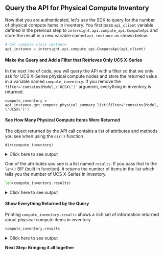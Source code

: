 ## Query the API for Physical Compute Inventory

Now that you are authenticated, let's use the SDK to query for the number of physical compute items in inventory. You first pass `api_client` variable defined in the previous step to `intersight.api.compute_api.ComputeApi` and store the result in a new variable named `api_instance` as shown below.

```python
# Get compute class instance
api_instance = intersight.api.compute_api.ComputeApi(api_client)
```
#### Make the Query and Add a Filter that Retrieves Only UCS X-Series

In the next line of code, you will query the API with a filter so that we only ask for UCS X-Series physical compute nodes and store the returned value in a variable named `compute_inventory`. If you remove the `filter='contains(Model,\'UCSX\')'` argument, everything in inventory is returned.

`compute_inventory = api_instance.get_compute_physical_summary_list(filter='contains(Model,\'UCSX\')')`

#### See How Many Physical Compute Items Were Returned
The object returned by the API call contains a list of attributes and methods you see when using the `dir()` function.

`dir(compute_inventory)`
<details><summary>Click here to see output</summary>
<pre><code>
['__class__',
 '__contains__',
 '__delattr__',
 '__dict__',
 '__dir__',
 '__doc__',
 '__eq__',
 '__format__',
 '__ge__',
 '__getattr__',
 '__getattribute__',
 '__getitem__',
 '__gt__',
 '__hash__',
 '__init__',
 '__init_subclass__',
 '__le__',
 '__lt__',
 '__module__',
 '__ne__',
 '__new__',
 '__reduce__',
 '__reduce_ex__',
 '__repr__',
 '__setattr__',
 '__setitem__',
 '__sizeof__',
 '__str__',
 '__subclasshook__',
 '__unset_attribute_value__',
 '__weakref__',
 '_additional_properties_model_instances',
 '_check_type',
 '_composed_instances',
 '_composed_schemas',
 '_configuration',
 '_data_store',
 '_nullable',
 '_path_to_item',
 '_spec_property_naming',
 '_var_name_to_model_instances',
 '_visited_composed_classes',
 'additional_properties_type',
 'allowed_values',
 'attribute_map',
 'discriminator',
 'get',
 'openapi_types',
 'required_properties',
 'set_attribute',
 'to_dict',
 'to_str',
 'validations']
</code></pre>
</details>

One of the attributes you see is a list named `results`. If you pass that to the `len()` BIF (built in function), it returns the number of items in the list which tells you the number of UCS X-Series in inventory.

```python
len(compute_inventory.results)
```
<details><summary>Click here to see output</summary>
<pre><code>
6
</code></pre>
</details> 

#### Show Everything Returned by the Query

Printing `compute_inventory.results` shows a rich set of information returned about physical compute items in inventory.

```python
compute_inventory.results
```
<details><summary>Click here to see output</summary>
<pre><code>
{'account_moid': '596cc79e5d91b400010d15ad',
  'admin_power_state': '',
  'alarm_summary': {'class_id': 'compute.AlarmSummary',
                    'critical': 4,
                    'object_type': 'compute.AlarmSummary',
                    'warning': 0},
  'ancestors': [{'class_id': 'mo.MoRef',
                 'link': 'https://www.intersight.com/api/v1/equipment/Chasses/60e228f66176752d37a47da8',
                 'moid': '60e228f66176752d37a47da8',
                 'object_type': 'equipment.Chassis'}],
  'asset_tag': '',
  'available_memory': 512,
  'bios_post_complete': True,
  'chassis_id': '1',
  'class_id': 'compute.PhysicalSummary',
  'connection_status': '',
  'cpu_capacity': 140.8,
  'create_time': datetime.datetime(2021, 7, 4, 21, 35, 4, 223000, tzinfo=tzutc()),
  'device_mo_id': '60e229446f72612d33cafe2f',
  'dn': '/redfish/v1/Systems/FCH243974X1',
  'domain_group_moid': '5b2541877a7662743465cc98',
  'fault_summary': 0,
  'firmware': '5.0(1b)',
  'inventory_device_info': None,
  'ipv4_address': '127.0.0.1',
  'kvm_ip_addresses': [{'address': '172.25.180.18',
                        'category': 'Equipment',
                        'class_id': 'compute.IpAddress',
                        'default_gateway': '172.25.180.1',
                        'dn': '',
                        'http_port': 80,
                        'https_port': 443,
                        'kvm_port': 2068,
                        'kvm_vlan': 180,
                        'name': 'Inband',
                        'object_type': 'compute.IpAddress',
                        'subnet': '255.255.255.0',
                        'type': 'MgmtInterface'}],
  'management_mode': 'Intersight',
  'memory_speed': '3200',
  'mgmt_ip_address': '172.25.180.18',
  'mod_time': datetime.datetime(2021, 9, 24, 23, 2, 27, 928000, tzinfo=tzutc()),
  'model': 'UCSX-210C-M6',
  'moid': '60e229886176752d37a52a77',
  'name': 'B26-Matt-FI-1-1',
  'num_adaptors': 1,
  'num_cpu_cores': 64,
  'num_cpu_cores_enabled': 64,
  'num_cpus': 2,
  'num_eth_host_interfaces': 0,
  'num_fc_host_interfaces': 0,
  'num_threads': 128,
  'object_type': 'compute.PhysicalSummary',
  'oper_power_state': 'on',
  'oper_reason': [],
  'oper_state': '',
  'operability': '',
  'owners': ['596cc79e5d91b400010d15ad',
             '60e228bb6f72612d33caea33',
             '60e229446f72612d33cafe2f'],
  'parent': {'class_id': 'mo.MoRef',
             'link': 'https://www.intersight.com/api/v1/equipment/Chasses/60e228f66176752d37a47da8',
             'moid': '60e228f66176752d37a47da8',
             'object_type': 'equipment.Chassis'},
  'permission_resources': [{'class_id': 'mo.MoRef',
                            'link': 'https://www.intersight.com/api/v1/organization/Organizations/5ee0a9966972652d33e92240',
                            'moid': '5ee0a9966972652d33e92240',
                            'object_type': 'organization.Organization'},
                           {'class_id': 'mo.MoRef',
                            'link': 'https://www.intersight.com/api/v1/organization/Organizations/5f7b3bcf6972652d33acb4d4',
                            'moid': '5f7b3bcf6972652d33acb4d4',
                            'object_type': 'organization.Organization'},
                           {'class_id': 'mo.MoRef',
                            'link': 'https://www.intersight.com/api/v1/organization/Organizations/5dde9f116972652d33539d39',
                            'moid': '5dde9f116972652d33539d39',
                            'object_type': 'organization.Organization'}],
  'platform_type': 'IMCBlade',
  'presence': 'equipped',
  'registered_device': {'class_id': 'mo.MoRef',
                        'link': 'https://www.intersight.com/api/v1/asset/DeviceRegistrations/60e229446f72612d33cafe2f',
                        'moid': '60e229446f72612d33cafe2f',
                        'object_type': 'asset.DeviceRegistration'},
  'revision': '',
  'rn': '',
  'scaled_mode': '',
  'serial': 'FCH243974X1',
  'server_id': 0,
  'service_profile': '',
  'shared_scope': '',
  'slot_id': 1,
  'source_object_type': 'compute.Blade',
  'tags': [{'key': 'Intersight.LicenseTier', 'value': 'Premier'}],
  'topology_scan_status': '',
  'total_memory': 524288,
  'user_label': '',
  'uuid': 'DCB64CE6-67D3-46BD-8EB2-E4A079EB50D1',
  'vendor': 'Cisco Systems Inc'},
 {'account_moid': '596cc79e5d91b400010d15ad',
  'admin_power_state': '',
  'alarm_summary': {'class_id': 'compute.AlarmSummary',
                    'critical': 4,
                    'object_type': 'compute.AlarmSummary',
                    'warning': 0},
  'ancestors': [{'class_id': 'mo.MoRef',
                 'link': 'https://www.intersight.com/api/v1/equipment/Chasses/60e228f66176752d37a47da8',
                 'moid': '60e228f66176752d37a47da8',
                 'object_type': 'equipment.Chassis'}],
  'asset_tag': '',
  'available_memory': 1152,
  'bios_post_complete': True,
  'chassis_id': '1',
  'class_id': 'compute.PhysicalSummary',
  'connection_status': '',
  'cpu_capacity': 145.59999,
  'create_time': datetime.datetime(2021, 7, 4, 21, 35, 4, 728000, tzinfo=tzutc()),
  'device_mo_id': '60e229586f72612d33cb012f',
  'dn': '/redfish/v1/Systems/FCH243974UR',
  'domain_group_moid': '5b2541877a7662743465cc98',
  'fault_summary': 0,
  'firmware': '5.0(1b)',
  'inventory_device_info': None,
  'ipv4_address': '127.0.0.1',
  'kvm_ip_addresses': [{'address': '172.25.180.19',
                        'category': 'Equipment',
                        'class_id': 'compute.IpAddress',
                        'default_gateway': '172.25.180.1',
                        'dn': '',
                        'http_port': 80,
                        'https_port': 443,
                        'kvm_port': 2068,
                        'kvm_vlan': 180,
                        'name': 'Inband',
                        'object_type': 'compute.IpAddress',
                        'subnet': '255.255.255.0',
                        'type': 'MgmtInterface'}],
  'management_mode': 'Intersight',
  'memory_speed': '3200',
  'mgmt_ip_address': '172.25.180.19',
  'mod_time': datetime.datetime(2021, 9, 24, 23, 15, 41, 532000, tzinfo=tzutc()),
  'model': 'UCSX-210C-M6',
  'moid': '60e229886176752d37a52add',
  'name': 'B26-Matt-FI-1-3',
  'num_adaptors': 1,
  'num_cpu_cores': 56,
  'num_cpu_cores_enabled': 56,
  'num_cpus': 2,
  'num_eth_host_interfaces': 0,
  'num_fc_host_interfaces': 0,
  'num_threads': 112,
  'object_type': 'compute.PhysicalSummary',
  'oper_power_state': 'on',
  'oper_reason': [],
  'oper_state': '',
  'operability': '',
  'owners': ['596cc79e5d91b400010d15ad',
             '60e228bb6f72612d33caea33',
             '60e229586f72612d33cb012f'],
  'parent': {'class_id': 'mo.MoRef',
             'link': 'https://www.intersight.com/api/v1/equipment/Chasses/60e228f66176752d37a47da8',
             'moid': '60e228f66176752d37a47da8',
             'object_type': 'equipment.Chassis'},
  'permission_resources': [{'class_id': 'mo.MoRef',
                            'link': 'https://www.intersight.com/api/v1/organization/Organizations/5ee0a9966972652d33e92240',
                            'moid': '5ee0a9966972652d33e92240',
                            'object_type': 'organization.Organization'},
                           {'class_id': 'mo.MoRef',
                            'link': 'https://www.intersight.com/api/v1/organization/Organizations/5f7b3bcf6972652d33acb4d4',
                            'moid': '5f7b3bcf6972652d33acb4d4',
                            'object_type': 'organization.Organization'},
                           {'class_id': 'mo.MoRef',
                            'link': 'https://www.intersight.com/api/v1/organization/Organizations/5dde9f116972652d33539d39',
                            'moid': '5dde9f116972652d33539d39',
                            'object_type': 'organization.Organization'}],
  'platform_type': 'IMCBlade',
  'presence': 'equipped',
  'registered_device': {'class_id': 'mo.MoRef',
                        'link': 'https://www.intersight.com/api/v1/asset/DeviceRegistrations/60e229586f72612d33cb012f',
                        'moid': '60e229586f72612d33cb012f',
                        'object_type': 'asset.DeviceRegistration'},
  'revision': '',
  'rn': '',
  'scaled_mode': '',
  'serial': 'FCH243974UR',
  'server_id': 0,
  'service_profile': '',
  'shared_scope': '',
  'slot_id': 3,
  'source_object_type': 'compute.Blade',
  'tags': [{'key': 'Intersight.LicenseTier', 'value': 'Essential'}],
  'topology_scan_status': '',
  'total_memory': 2097152,
  'user_label': '',
  'uuid': 'A0EF6F57-8699-4FA6-88B2-0DC21475DFDE',
  'vendor': 'Cisco Systems Inc'},
 {'account_moid': '596cc79e5d91b400010d15ad',
  'admin_power_state': '',
  'alarm_summary': {'class_id': 'compute.AlarmSummary',
                    'critical': 4,
                    'object_type': 'compute.AlarmSummary',
                    'warning': 0},
  'ancestors': [{'class_id': 'mo.MoRef',
                 'link': 'https://www.intersight.com/api/v1/equipment/Chasses/60e228f66176752d37a47da8',
                 'moid': '60e228f66176752d37a47da8',
                 'object_type': 'equipment.Chassis'}],
  'asset_tag': '',
  'available_memory': 512,
  'bios_post_complete': True,
  'chassis_id': '1',
  'class_id': 'compute.PhysicalSummary',
  'connection_status': '',
  'cpu_capacity': 145.59999,
  'create_time': datetime.datetime(2021, 7, 4, 21, 35, 5, 23000, tzinfo=tzutc()),
  'device_mo_id': '60e2295b6f72612d33cb018d',
  'dn': '/redfish/v1/Systems/FCH243974V0',
  'domain_group_moid': '5b2541877a7662743465cc98',
  'fault_summary': 0,
  'firmware': '5.0(1b)',
  'inventory_device_info': None,
  'ipv4_address': '127.0.0.1',
  'kvm_ip_addresses': [{'address': '172.25.180.16',
                        'category': 'Equipment',
                        'class_id': 'compute.IpAddress',
                        'default_gateway': '172.25.180.1',
                        'dn': '',
                        'http_port': 80,
                        'https_port': 443,
                        'kvm_port': 2068,
                        'kvm_vlan': 180,
                        'name': 'Inband',
                        'object_type': 'compute.IpAddress',
                        'subnet': '255.255.255.0',
                        'type': 'MgmtInterface'}],
  'management_mode': 'Intersight',
  'memory_speed': '3200',
  'mgmt_ip_address': '172.25.180.16',
  'mod_time': datetime.datetime(2021, 9, 24, 22, 55, 55, 509000, tzinfo=tzutc()),
  'model': 'UCSX-210C-M6',
  'moid': '60e229896176752d37a52b25',
  'name': 'B26-Matt-FI-1-2',
  'num_adaptors': 1,
  'num_cpu_cores': 56,
  'num_cpu_cores_enabled': 56,
  'num_cpus': 2,
  'num_eth_host_interfaces': 0,
  'num_fc_host_interfaces': 0,
  'num_threads': 112,
  'object_type': 'compute.PhysicalSummary',
  'oper_power_state': 'on',
  'oper_reason': [],
  'oper_state': '',
  'operability': '',
  'owners': ['596cc79e5d91b400010d15ad',
             '60e228bb6f72612d33caea33',
             '60e2295b6f72612d33cb018d'],
  'parent': {'class_id': 'mo.MoRef',
             'link': 'https://www.intersight.com/api/v1/equipment/Chasses/60e228f66176752d37a47da8',
             'moid': '60e228f66176752d37a47da8',
             'object_type': 'equipment.Chassis'},
  'permission_resources': [{'class_id': 'mo.MoRef',
                            'link': 'https://www.intersight.com/api/v1/organization/Organizations/5ee0a9966972652d33e92240',
                            'moid': '5ee0a9966972652d33e92240',
                            'object_type': 'organization.Organization'},
                           {'class_id': 'mo.MoRef',
                            'link': 'https://www.intersight.com/api/v1/organization/Organizations/5f7b3bcf6972652d33acb4d4',
                            'moid': '5f7b3bcf6972652d33acb4d4',
                            'object_type': 'organization.Organization'},
                           {'class_id': 'mo.MoRef',
                            'link': 'https://www.intersight.com/api/v1/organization/Organizations/5dde9f116972652d33539d39',
                            'moid': '5dde9f116972652d33539d39',
                            'object_type': 'organization.Organization'}],
  'platform_type': 'IMCBlade',
  'presence': 'equipped',
  'registered_device': {'class_id': 'mo.MoRef',
                        'link': 'https://www.intersight.com/api/v1/asset/DeviceRegistrations/60e2295b6f72612d33cb018d',
                        'moid': '60e2295b6f72612d33cb018d',
                        'object_type': 'asset.DeviceRegistration'},
  'revision': '',
  'rn': '',
  'scaled_mode': '',
  'serial': 'FCH243974V0',
  'server_id': 0,
  'service_profile': '',
  'shared_scope': '',
  'slot_id': 2,
  'source_object_type': 'compute.Blade',
  'tags': [{'key': 'Intersight.LicenseTier', 'value': 'Essential'}],
  'topology_scan_status': '',
  'total_memory': 524288,
  'user_label': '',
  'uuid': 'E2E16A6A-38AF-465E-8D93-3405EAFBE400',
  'vendor': 'Cisco Systems Inc'},
 {'account_moid': '596cc79e5d91b400010d15ad',
  'admin_power_state': '',
  'alarm_summary': {'class_id': 'compute.AlarmSummary',
                    'critical': 0,
                    'object_type': 'compute.AlarmSummary',
                    'warning': 0},
  'ancestors': [{'class_id': 'mo.MoRef',
                 'link': 'https://www.intersight.com/api/v1/equipment/Chasses/614e4b1c76752d32333bbf06',
                 'moid': '614e4b1c76752d32333bbf06',
                 'object_type': 'equipment.Chassis'}],
  'asset_tag': '',
  'available_memory': 512,
  'bios_post_complete': True,
  'chassis_id': '1',
  'class_id': 'compute.PhysicalSummary',
  'connection_status': '',
  'cpu_capacity': 108.0,
  'create_time': datetime.datetime(2021, 9, 24, 22, 14, 22, 418000, tzinfo=tzutc()),
  'device_mo_id': '614e4db46f72612d339b014a',
  'dn': '/redfish/v1/Systems/FCH250671LQ',
  'domain_group_moid': '5b2541877a7662743465cc98',
  'fault_summary': 0,
  'firmware': '5.0(1b)',
  'inventory_device_info': None,
  'ipv4_address': '127.0.0.1',
  'kvm_ip_addresses': [],
  'management_mode': 'Intersight',
  'memory_speed': '3200',
  'mgmt_ip_address': '',
  'mod_time': datetime.datetime(2021, 9, 24, 23, 19, 18, 462000, tzinfo=tzutc()),
  'model': 'UCSX-210C-M6',
  'moid': '614e4dbe76752d32333c20b7',
  'name': 'sg-gw-cc7-1-3',
  'num_adaptors': 1,
  'num_cpu_cores': 36,
  'num_cpu_cores_enabled': 36,
  'num_cpus': 2,
  'num_eth_host_interfaces': 0,
  'num_fc_host_interfaces': 0,
  'num_threads': 72,
  'object_type': 'compute.PhysicalSummary',
  'oper_power_state': 'on',
  'oper_reason': [],
  'oper_state': '',
  'operability': '',
  'owners': ['596cc79e5d91b400010d15ad',
             '6148fb686f72612d33110fa2',
             '614e4db46f72612d339b014a'],
  'parent': {'class_id': 'mo.MoRef',
             'link': 'https://www.intersight.com/api/v1/equipment/Chasses/614e4b1c76752d32333bbf06',
             'moid': '614e4b1c76752d32333bbf06',
             'object_type': 'equipment.Chassis'},
  'permission_resources': [{'class_id': 'mo.MoRef',
                            'link': 'https://www.intersight.com/api/v1/organization/Organizations/5f7b3bcf6972652d33acb4d4',
                            'moid': '5f7b3bcf6972652d33acb4d4',
                            'object_type': 'organization.Organization'},
                           {'class_id': 'mo.MoRef',
                            'link': 'https://www.intersight.com/api/v1/organization/Organizations/5dde9f116972652d33539d39',
                            'moid': '5dde9f116972652d33539d39',
                            'object_type': 'organization.Organization'},
                           {'class_id': 'mo.MoRef',
                            'link': 'https://www.intersight.com/api/v1/organization/Organizations/5ee0a9966972652d33e92240',
                            'moid': '5ee0a9966972652d33e92240',
                            'object_type': 'organization.Organization'}],
  'platform_type': 'IMCBlade',
  'presence': 'equipped',
  'registered_device': {'class_id': 'mo.MoRef',
                        'link': 'https://www.intersight.com/api/v1/asset/DeviceRegistrations/614e4db46f72612d339b014a',
                        'moid': '614e4db46f72612d339b014a',
                        'object_type': 'asset.DeviceRegistration'},
  'revision': '',
  'rn': '',
  'scaled_mode': '',
  'serial': 'FCH250671LQ',
  'server_id': 0,
  'service_profile': '',
  'shared_scope': '',
  'slot_id': 3,
  'source_object_type': 'compute.Blade',
  'tags': [{'key': 'Intersight.LicenseTier', 'value': 'Essential'}],
  'topology_scan_status': '',
  'total_memory': 524288,
  'user_label': '',
  'uuid': '98A9D387-7948-48EC-A1F6-D05152CF2C07',
  'vendor': 'Cisco Systems Inc'},
 {'account_moid': '596cc79e5d91b400010d15ad',
  'admin_power_state': '',
  'alarm_summary': {'class_id': 'compute.AlarmSummary',
                    'critical': 0,
                    'object_type': 'compute.AlarmSummary',
                    'warning': 0},
  'ancestors': [{'class_id': 'mo.MoRef',
                 'link': 'https://www.intersight.com/api/v1/equipment/Chasses/614e4b1c76752d32333bbf06',
                 'moid': '614e4b1c76752d32333bbf06',
                 'object_type': 'equipment.Chassis'}],
  'asset_tag': '',
  'available_memory': 512,
  'bios_post_complete': True,
  'chassis_id': '1',
  'class_id': 'compute.PhysicalSummary',
  'connection_status': '',
  'cpu_capacity': 145.59999,
  'create_time': datetime.datetime(2021, 9, 24, 22, 14, 50, 283000, tzinfo=tzutc()),
  'device_mo_id': '614e4dd26f72612d339b0618',
  'dn': '/redfish/v1/Systems/FCH243974YF',
  'domain_group_moid': '5b2541877a7662743465cc98',
  'fault_summary': 0,
  'firmware': '5.0(1b)',
  'inventory_device_info': None,
  'ipv4_address': '127.0.0.1',
  'kvm_ip_addresses': [],
  'management_mode': 'Intersight',
  'memory_speed': '3200',
  'mgmt_ip_address': '',
  'mod_time': datetime.datetime(2021, 9, 24, 23, 19, 41, 482000, tzinfo=tzutc()),
  'model': 'UCSX-210C-M6',
  'moid': '614e4dda76752d32333c2501',
  'name': 'sg-gw-cc7-1-2',
  'num_adaptors': 1,
  'num_cpu_cores': 56,
  'num_cpu_cores_enabled': 56,
  'num_cpus': 2,
  'num_eth_host_interfaces': 0,
  'num_fc_host_interfaces': 0,
  'num_threads': 112,
  'object_type': 'compute.PhysicalSummary',
  'oper_power_state': 'on',
  'oper_reason': [],
  'oper_state': '',
  'operability': '',
  'owners': ['596cc79e5d91b400010d15ad',
             '6148fb686f72612d33110fa2',
             '614e4dd26f72612d339b0618'],
  'parent': {'class_id': 'mo.MoRef',
             'link': 'https://www.intersight.com/api/v1/equipment/Chasses/614e4b1c76752d32333bbf06',
             'moid': '614e4b1c76752d32333bbf06',
             'object_type': 'equipment.Chassis'},
  'permission_resources': [{'class_id': 'mo.MoRef',
                            'link': 'https://www.intersight.com/api/v1/organization/Organizations/5f7b3bcf6972652d33acb4d4',
                            'moid': '5f7b3bcf6972652d33acb4d4',
                            'object_type': 'organization.Organization'},
                           {'class_id': 'mo.MoRef',
                            'link': 'https://www.intersight.com/api/v1/organization/Organizations/5dde9f116972652d33539d39',
                            'moid': '5dde9f116972652d33539d39',
                            'object_type': 'organization.Organization'},
                           {'class_id': 'mo.MoRef',
                            'link': 'https://www.intersight.com/api/v1/organization/Organizations/5ee0a9966972652d33e92240',
                            'moid': '5ee0a9966972652d33e92240',
                            'object_type': 'organization.Organization'}],
  'platform_type': 'IMCBlade',
  'presence': 'equipped',
  'registered_device': {'class_id': 'mo.MoRef',
                        'link': 'https://www.intersight.com/api/v1/asset/DeviceRegistrations/614e4dd26f72612d339b0618',
                        'moid': '614e4dd26f72612d339b0618',
                        'object_type': 'asset.DeviceRegistration'},
  'revision': '',
  'rn': '',
  'scaled_mode': '',
  'serial': 'FCH243974YF',
  'server_id': 0,
  'service_profile': '',
  'shared_scope': '',
  'slot_id': 2,
  'source_object_type': 'compute.Blade',
  'tags': [{'key': 'Intersight.LicenseTier', 'value': 'Essential'}],
  'topology_scan_status': '',
  'total_memory': 524288,
  'user_label': '',
  'uuid': '7E1CE309-05CC-4DF5-B4AB-EF2ECAE08940',
  'vendor': 'Cisco Systems Inc'},
 {'account_moid': '596cc79e5d91b400010d15ad',
  'admin_power_state': '',
  'alarm_summary': {'class_id': 'compute.AlarmSummary',
                    'critical': 0,
                    'object_type': 'compute.AlarmSummary',
                    'warning': 0},
  'ancestors': [{'class_id': 'mo.MoRef',
                 'link': 'https://www.intersight.com/api/v1/equipment/Chasses/614e4b1c76752d32333bbf06',
                 'moid': '614e4b1c76752d32333bbf06',
                 'object_type': 'equipment.Chassis'}],
  'asset_tag': '',
  'available_memory': 320,
  'bios_post_complete': True,
  'chassis_id': '1',
  'class_id': 'compute.PhysicalSummary',
  'connection_status': '',
  'cpu_capacity': 145.59999,
  'create_time': datetime.datetime(2021, 9, 24, 22, 14, 53, 167000, tzinfo=tzutc()),
  'device_mo_id': '614e4dd46f72612d339b0652',
  'dn': '/redfish/v1/Systems/FCH243974VG',
  'domain_group_moid': '5b2541877a7662743465cc98',
  'fault_summary': 0,
  'firmware': '5.0(1b)',
  'inventory_device_info': None,
  'ipv4_address': '127.0.0.1',
  'kvm_ip_addresses': [],
  'management_mode': 'Intersight',
  'memory_speed': '3200',
  'mgmt_ip_address': '',
  'mod_time': datetime.datetime(2021, 9, 24, 23, 18, 30, 373000, tzinfo=tzutc()),
  'model': 'UCSX-210C-M6',
  'moid': '614e4ddd76752d32333c259d',
  'name': 'sg-gw-cc7-1-1',
  'num_adaptors': 1,
  'num_cpu_cores': 56,
  'num_cpu_cores_enabled': 56,
  'num_cpus': 2,
  'num_eth_host_interfaces': 0,
  'num_fc_host_interfaces': 0,
  'num_threads': 112,
  'object_type': 'compute.PhysicalSummary',
  'oper_power_state': 'on',
  'oper_reason': [],
  'oper_state': '',
  'operability': '',
  'owners': ['596cc79e5d91b400010d15ad',
             '6148fb686f72612d33110fa2',
             '614e4dd46f72612d339b0652'],
  'parent': {'class_id': 'mo.MoRef',
             'link': 'https://www.intersight.com/api/v1/equipment/Chasses/614e4b1c76752d32333bbf06',
             'moid': '614e4b1c76752d32333bbf06',
             'object_type': 'equipment.Chassis'},
  'permission_resources': [{'class_id': 'mo.MoRef',
                            'link': 'https://www.intersight.com/api/v1/organization/Organizations/5f7b3bcf6972652d33acb4d4',
                            'moid': '5f7b3bcf6972652d33acb4d4',
                            'object_type': 'organization.Organization'},
                           {'class_id': 'mo.MoRef',
                            'link': 'https://www.intersight.com/api/v1/organization/Organizations/5dde9f116972652d33539d39',
                            'moid': '5dde9f116972652d33539d39',
                            'object_type': 'organization.Organization'},
                           {'class_id': 'mo.MoRef',
                            'link': 'https://www.intersight.com/api/v1/organization/Organizations/5ee0a9966972652d33e92240',
                            'moid': '5ee0a9966972652d33e92240',
                            'object_type': 'organization.Organization'}],
  'platform_type': 'IMCBlade',
  'presence': 'equipped',
  'registered_device': {'class_id': 'mo.MoRef',
                        'link': 'https://www.intersight.com/api/v1/asset/DeviceRegistrations/614e4dd46f72612d339b0652',
                        'moid': '614e4dd46f72612d339b0652',
                        'object_type': 'asset.DeviceRegistration'},
  'revision': '',
  'rn': '',
  'scaled_mode': '',
  'serial': 'FCH243974VG',
  'server_id': 0,
  'service_profile': '',
  'shared_scope': '',
  'slot_id': 1,
  'source_object_type': 'compute.Blade',
  'tags': [{'key': 'Intersight.LicenseTier', 'value': 'Essential'}],
  'topology_scan_status': '',
  'total_memory': 524288,
  'user_label': '',
  'uuid': '36DAC4C5-6096-4AF6-AFCD-D10086FD062E',
  'vendor': 'Cisco Systems Inc'}]
</code></pre>
</details> 

**Next Step: Bringing it all together**
